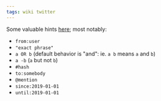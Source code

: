 ```yaml
---
tags: wiki twitter
---
```


Some valuable hints [here](https://zapier.com/blog/twitter-advanced-search-guide/); most notably:

- `from:user`
- `"exact phrase"`
- `a OR b` (default behavior is "and": ie. `a b` means `a` and `b`)
- `a -b` (`a` but not `b`)
- `#hash`
- `to:somebody`
- `@mention`
- `since:2019-01-01`
- `until:2019-01-01`
